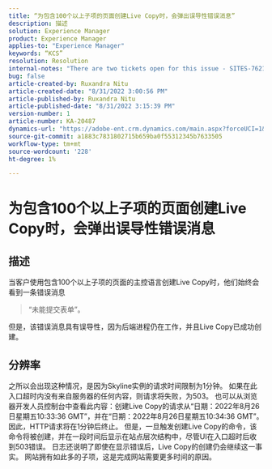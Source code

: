 ```yaml
---
title: “为包含100个以上子项的页面创建Live Copy时，会弹出误导性错误消息”
description: 描述
solution: Experience Manager
product: Experience Manager
applies-to: "Experience Manager"
keywords: “KCS”
resolution: Resolution
internal-notes: "There are two tickets open for this issue - SITES-7621 and SITES-7668"
bug: false
article-created-by: Ruxandra Nitu
article-created-date: "8/31/2022 3:00:56 PM"
article-published-by: Ruxandra Nitu
article-published-date: "8/31/2022 3:15:39 PM"
version-number: 1
article-number: KA-20487
dynamics-url: "https://adobe-ent.crm.dynamics.com/main.aspx?forceUCI=1&pagetype=entityrecord&etn=knowledgearticle&id=56d1d4b4-3d29-ed11-9db1-0022480861dd"
source-git-commit: a1883c7831802715b659ba0f55312345b7633505
workflow-type: tm+mt
source-wordcount: '228'
ht-degree: 1%

---
```


# 为包含100个以上子项的页面创建Live Copy时，会弹出误导性错误消息

## 描述


当客户使用包含100个以上子项的页面的主控语言创建Live Copy时，他们始终会看到一条错误消息


> “未能提交表单”。


但是，该错误消息具有误导性，因为后端进程仍在工作，并且Live Copy已成功创建。


## 分辨率


之所以会出现这种情况，是因为Skyline实例的请求时间限制为1分钟。
如果在此入口超时内没有来自服务器的任何内容，则请求将失败，为503。
也可以从浏览器开发人员控制台中查看此内容：创建Live Copy的请求从“日期：2022年8月26日星期五10:33:36 GMT”，并在“日期：2022年8月26日星期五10:34:36 GMT”。 因此，HTTP请求将在1分钟后终止。
但是，一旦触发创建Live Copy的命令，该命令将被创建，并在一段时间后显示在站点层次结构中，尽管UI在入口超时后收到503错误。 日志还说明了即使在显示错误后，Live Copy的创建仍会继续这一事实。 网站拥有如此多的子项，这是完成网站需要更多时间的原因。
